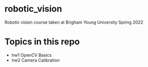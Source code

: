 # robotic_vision
Robotic vision course taken at Brigham Young University Spring 2022

# Topics in this repo
- hw1 OpenCV Basics
- hw2 Camera Calibration
